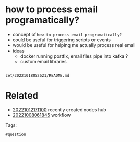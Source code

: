 # how to process email programatically?

- concept of `how to process email programatically?`
- could be useful for triggering scripts or events
- would be useful for helping me actually process real email
- ideas
  - docker running postfix, email files pipe into kafka ?
  - custom email libraries

```
```

` zet/20221018052621/README.md `

# Related

- [20221012171100](/zet/20221012171100/README.md) recently created nodes hub
- [20221008061845](/zet/20221008061845/README.md) workflow

Tags:

    #question
